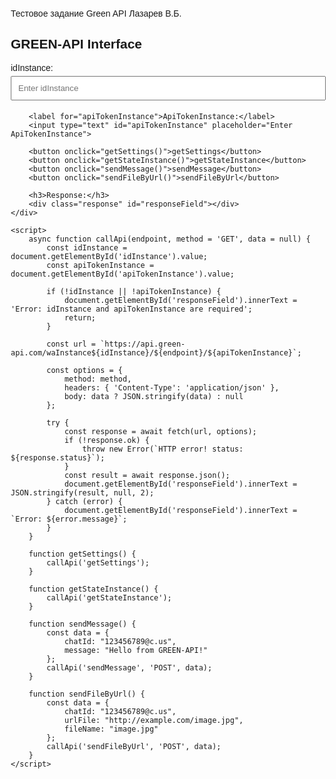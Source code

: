 Тестовое задание Green API Лазарев В.Б.



<!DOCTYPE html>
<html lang="ru">
<head>
    <meta charset="UTF-8">
    <meta name="viewport" content="width=device-width, initial-scale=1.0">
    <title>GREEN-API Interface</title>
    <style>
        body {
            font-family: Arial, sans-serif;
            margin: 20px;
        }
        .container {
            max-width: 600px;
            margin: auto;
        }
        input, button {
            width: 100%;
            padding: 10px;
            margin: 5px 0;
        }
        .response {
            border: 1px solid #ccc;
            padding: 10px;
            height: 200px;
            overflow-y: scroll;
            white-space: pre-wrap;
        }
    </style>
</head>
<body>
    <div class="container">
        <h2>GREEN-API Interface</h2>
        <label for="idInstance">idInstance:</label>
        <input type="text" id="idInstance" placeholder="Enter idInstance">

        <label for="apiTokenInstance">ApiTokenInstance:</label>
        <input type="text" id="apiTokenInstance" placeholder="Enter ApiTokenInstance">

        <button onclick="getSettings()">getSettings</button>
        <button onclick="getStateInstance()">getStateInstance</button>
        <button onclick="sendMessage()">sendMessage</button>
        <button onclick="sendFileByUrl()">sendFileByUrl</button>

        <h3>Response:</h3>
        <div class="response" id="responseField"></div>
    </div>

    <script>
        async function callApi(endpoint, method = 'GET', data = null) {
            const idInstance = document.getElementById('idInstance').value;
            const apiTokenInstance = document.getElementById('apiTokenInstance').value;

            if (!idInstance || !apiTokenInstance) {
                document.getElementById('responseField').innerText = 'Error: idInstance and apiTokenInstance are required';
                return;
            }

            const url = `https://api.green-api.com/waInstance${idInstance}/${endpoint}/${apiTokenInstance}`;

            const options = {
                method: method,
                headers: { 'Content-Type': 'application/json' },
                body: data ? JSON.stringify(data) : null
            };

            try {
                const response = await fetch(url, options);
                if (!response.ok) {
                    throw new Error(`HTTP error! status: ${response.status}`);
                }
                const result = await response.json();
                document.getElementById('responseField').innerText = JSON.stringify(result, null, 2);
            } catch (error) {
                document.getElementById('responseField').innerText = `Error: ${error.message}`;
            }
        }

        function getSettings() {
            callApi('getSettings');
        }

        function getStateInstance() {
            callApi('getStateInstance');
        }

        function sendMessage() {
            const data = {
                chatId: "123456789@c.us",
                message: "Hello from GREEN-API!"
            };
            callApi('sendMessage', 'POST', data);
        }

        function sendFileByUrl() {
            const data = {
                chatId: "123456789@c.us",
                urlFile: "http://example.com/image.jpg",
                fileName: "image.jpg"
            };
            callApi('sendFileByUrl', 'POST', data);
        }
    </script>
</body>
</html>
